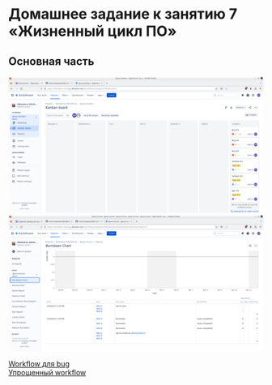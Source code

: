 # Домашнее задание к занятию 7 «Жизненный цикл ПО»
## Основная часть


![Pic. 1](09-ci/01-intro/pics/kanban.png "Pic. 1")
![Pic. 2](09-ci/01-intro/pics/sprint_ended.png "Pic. 2")

[Workflow для bug](09-ci/01-intro/Bug_Workflow.xml)</br>
[Упрощенный workflow](09-ci/01-intro//Simplified_Workflow.xml)</br>
